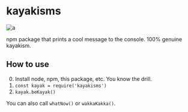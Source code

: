# kayakisms

![a](https://img.shields.io/badge/homemade%3F-hell%20yeah-purple?style=for-the-badge)

npm package that prints a cool message to the console. 100% genuine kayakism.

## How to use

0. Install node, npm, this package, etc. You know the drill.
1. `const kayak = require('kayakisms')`
2. `kayak.beKayak()`

You can also call `whatNow()` or `wakkaKakka()`.
